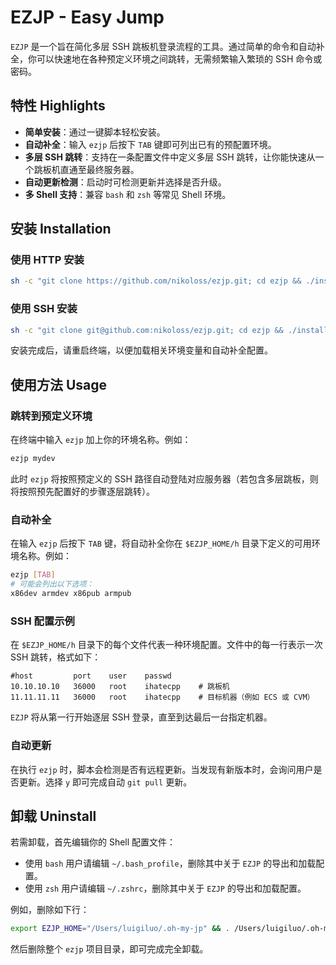 # EZJP - Easy Jump

`EZJP` 是一个旨在简化多层 SSH 跳板机登录流程的工具。通过简单的命令和自动补全，你可以快速地在各种预定义环境之间跳转，无需频繁输入繁琐的 SSH 命令或密码。

## 特性 Highlights

- **简单安装**：通过一键脚本轻松安装。  
- **自动补全**：输入 `ezjp` 后按下 `TAB` 键即可列出已有的预配置环境。  
- **多层 SSH 跳转**：支持在一条配置文件中定义多层 SSH 跳转，让你能快速从一个跳板机直通至最终服务器。  
- **自动更新检测**：启动时可检测更新并选择是否升级。  
- **多 Shell 支持**：兼容 `bash` 和 `zsh` 等常见 Shell 环境。

## 安装 Installation

### 使用 HTTP 安装

```bash
sh -c "git clone https://github.com/nikoloss/ezjp.git; cd ezjp && ./install.sh"
```

### 使用 SSH 安装

```bash
sh -c "git clone git@github.com:nikoloss/ezjp.git; cd ezjp && ./install.sh"
```

安装完成后，请重启终端，以便加载相关环境变量和自动补全配置。

## 使用方法 Usage

### 跳转到预定义环境

在终端中输入 `ezjp` 加上你的环境名称。例如：

```bash
ezjp mydev
```

此时 `ezjp` 将按照预定义的 SSH 路径自动登陆对应服务器（若包含多层跳板，则将按照预先配置好的步骤逐层跳转）。

### 自动补全

在输入 `ezjp` 后按下 `TAB` 键，将自动补全你在 `$EZJP_HOME/h` 目录下定义的可用环境名称。例如：

```bash
ezjp [TAB]
# 可能会列出以下选项：
x86dev armdev x86pub armpub
```

### SSH 配置示例

在 `$EZJP_HOME/h` 目录下的每个文件代表一种环境配置。文件中的每一行表示一次 SSH 跳转，格式如下：

```
#host         port    user    passwd
10.10.10.10   36000   root    ihatecpp    # 跳板机
11.11.11.11   36000   root    ihatecpp    # 目标机器（例如 ECS 或 CVM）
```

`EZJP` 将从第一行开始逐层 SSH 登录，直至到达最后一台指定机器。

### 自动更新

在执行 `ezjp` 时，脚本会检测是否有远程更新。当发现有新版本时，会询问用户是否更新。选择 `y` 即可完成自动 `git pull` 更新。

## 卸载 Uninstall

若需卸载，首先编辑你的 Shell 配置文件：  
- 使用 `bash` 用户请编辑 `~/.bash_profile`，删除其中关于 `EZJP` 的导出和加载配置。  
- 使用 `zsh` 用户请编辑 `~/.zshrc`，删除其中关于 `EZJP` 的导出和加载配置。

例如，删除如下行：

```bash
export EZJP_HOME="/Users/luigiluo/.oh-my-jp" && . /Users/luigiluo/.oh-my-jp/rc/ezjp.rc
```

然后删除整个 `ezjp` 项目目录，即可完成完全卸载。

